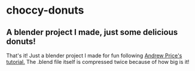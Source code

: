 # choccy-donuts
## A blender project I made, just some delicious donuts!
That's it! Just a blender project I made for fun following [Andrew Price's tutorial.](https://www.youtube.com/playlist?list=PLjEaoINr3zgEPv5y--4MKpciLaoQYZB1Z) 
The .blend file itself is compressed twice because of how big is it!

